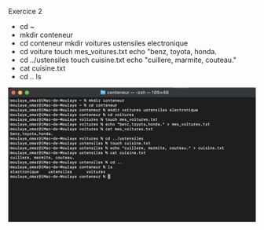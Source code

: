   Exercice 2
- cd ~
- mkdir conteneur
- cd conteneur
  mkdir voitures ustensiles electronique
- cd voiture
  touch mes_voitures.txt
  echo "benz, toyota, honda.
- cd ../ustensiles
  touch cuisine.txt
  echo "cuillere, marmite, couteau."
- cat cuisine.txt
- cd ..
  ls 


![Capture d'ecran de l'exercice2](exercice2.png)


